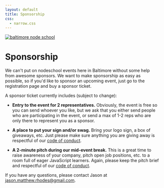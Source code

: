 ```yaml
---
layout: default
title: Sponsorship
css:
  - narrow.css
---
```

[![baltimore node school](/baltimore/assets/images/bmorenodeschool-white.png)](/)

<style> h2, h3 { margin-top: 2em; }</style>
# Sponsorship

We can't put on nodeschool events here in Baltimore without some help from awesome sponsors. We want to make sponsorship as easy as possible, so if you'd like to sponsor an upcoming event, just go to the registration page and buy a sponsor ticket. 

A sponsor ticket currently includes (subject to change):

* **Entry to the event for 2 representatives.** Obviously, the event is free so you can send whoever you like, but we ask that you either send people who are participating in the event, or send a max of 1-2 reps who are only there to represent you as a sponsor. 

* **A place to put your sign and/or swag.** Bring your logo sign, a box of giveaways, etc. Just please make sure anything you are giving away is respectful of our [code of conduct](conduct-code.html).

* **A 2-minute pitch during our mid-event break.** This is a great time to raise awareness of your company, pitch open job positions, etc. to a room full of eager JavaScript learners. Again, please keep the pitch brief and respectful of our [code of conduct](conduct-code.html).

If you have any questions, please contact Jason at jason.matthew.rhodes@gmail.com.
